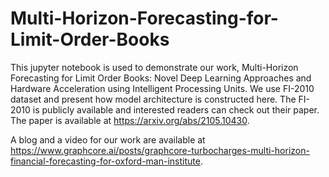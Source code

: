 # Multi-Horizon-Forecasting-for-Limit-Order-Books

This jupyter notebook is used to demonstrate our work, Multi-Horizon Forecasting for Limit Order Books: Novel Deep Learning Approaches and Hardware Acceleration using Intelligent Processing Units. We use FI-2010 dataset and present how model architecture is constructed here. The FI-2010 is publicly available and interested readers can check out their paper. The paper is available at https://arxiv.org/abs/2105.10430.

A blog and a video for our work are available at https://www.graphcore.ai/posts/graphcore-turbocharges-multi-horizon-financial-forecasting-for-oxford-man-institute. 